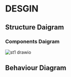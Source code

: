 # DESGIN
## Structure Daigram
### Components Daigram
![st1 drawio](https://user-images.githubusercontent.com/94293980/143192282-d437be0c-e81b-440e-afe7-49de294f33a3.png)
## Behaviour Diagram

